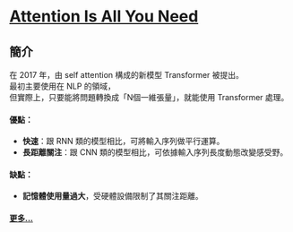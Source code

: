 # [Attention Is All You Need](https://arxiv.org/abs/1706.03762)

## 簡介
在 2017 年，由 self attention 構成的新模型 Transformer 被提出。  
最初主要使用在 NLP 的領域，  
但實際上，只要能將問題轉換成「N個一維張量」，就能使用 Transformer 處理。

#### 優點：
* **快速**：跟 RNN 類的模型相比，可將輸入序列做平行運算。
* **長距離關注**：跟 CNN 類的模型相比，可依據輸入序列長度動態改變感受野。

#### 缺點：
* **記憶體使用量過大**，受硬體設備限制了其關注距離。

#### [更多...](https://toonnyy8.github.io/deep-learning-notes/attention-is-all-you-need/)
